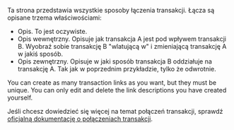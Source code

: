Ta strona przedstawia wszystkie sposoby łączenia transakcji. Łącza są opisane trzema właściwościami:

* Opis. To jest oczywiste.
* Opis wewnętrzny. Opisuje jak transakcja A jest pod wpływem transakcji B. Wyobraź sobie transakcję B "wlatującą w" i zmieniającą transakcję A w jakiś sposób.
* Opis zewnętrzny. Opisuje w jaki sposób transakcja B oddziałuje na transakcję A. Tak jak w poprzednim przykładzie, tylko że odwrotnie.

You can create as many transaction links as you want, but they must be unique. You can only edit and delete the link descriptions you have created yourself.

Jeśli chcesz dowiedzieć się więcej na temat połączeń transakcji, sprawdź [oficjalną dokumentację o połączeniach transakcji](https://firefly-iii.readthedocs.io/en/latest/advanced/links.html).